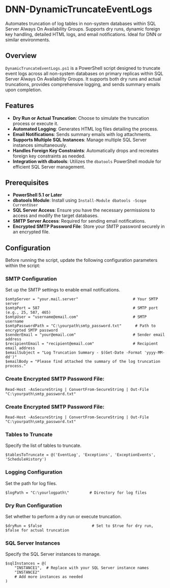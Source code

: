 # DNN-DynamicTruncateEventLogs
Automates truncation of log tables in non-system databases within SQL Server Always On Availability Groups. Supports dry runs, dynamic foreign key handling, detailed HTML logs, and email notifications. Ideal for DNN or similar environments.

## Overview

`DynamicTruncateEventLogs.ps1` is a PowerShell script designed to truncate event logs across all non-system databases on primary replicas within SQL Server Always On Availability Groups. It supports both dry runs and actual truncations, provides comprehensive logging, and sends summary emails upon completion.

## Features

- **Dry Run or Actual Truncation**: Choose to simulate the truncation process or execute it.
- **Automated Logging**: Generates HTML log files detailing the process.
- **Email Notifications**: Sends summary emails with log attachments.
- **Supports Multiple SQL Instances**: Manage multiple SQL Server instances simultaneously.
- **Handles Foreign Key Constraints**: Automatically drops and recreates foreign key constraints as needed.
- **Integration with dbatools**: Utilizes the `dbatools` PowerShell module for efficient SQL Server management.

## Prerequisites

- **PowerShell 5.1 or Later**
- **dbatools Module**: Install using `Install-Module dbatools -Scope CurrentUser`
- **SQL Server Access**: Ensure you have the necessary permissions to access and modify the target databases.
- **SMTP Server Access**: Required for sending email notifications.
- **Encrypted SMTP Password File**: Store your SMTP password securely in an encrypted file.

## Configuration

Before running the script, update the following configuration parameters within the script:

### SMTP Configuration
Set up the SMTP settings to enable email notifications.
```
$smtpServer = "your.mail.server"                        # Your SMTP server
$smtpPort = 587                                         # SMTP port (e.g., 25, 587, 465)
$smtpUser = "username@email.com"                        # SMTP username
$smtpPasswordPath = "C:\yourpath\smtp_password.txt"      # Path to encrypted SMTP password
$senderEmail = "your@email.com"                         # Sender email address
$recipientEmail = "recipient@email.com"                 # Recipient email address
$emailSubject = "Log Truncation Summary - $(Get-Date -Format 'yyyy-MM-dd')"
$emailBody = "Please find attached the summary of the log truncation process."
```

### Create Encrypted SMTP Password File:
```
Read-Host -AsSecureString | ConvertFrom-SecureString | Out-File "C:\yourpath\smtp_password.txt"
```

### Create Encrypted SMTP Password File:
```
Read-Host -AsSecureString | ConvertFrom-SecureString | Out-File "C:\yourpath\smtp_password.txt"
```

### Tables to Truncate
Specify the list of tables to truncate.
```
$tablesToTruncate = @('EventLog', 'Exceptions', 'ExceptionEvents', 'ScheduleHistory')
```

### Logging Configuration
Set the path for log files.
```
$logPath = "C:\yourlogpath\"         # Directory for log files
```

### Dry Run Configuration
Set whether to perform a dry run or execute truncation.
```
$dryRun = $false                      # Set to $true for dry run, $false for actual truncation
```

### SQL Server Instances
Specify the SQL Server instances to manage.
```
$sqlInstances = @(
    "INSTANCE1",  # Replace with your SQL Server instance names
    "INSTANCE2"
    # Add more instances as needed
)
```
